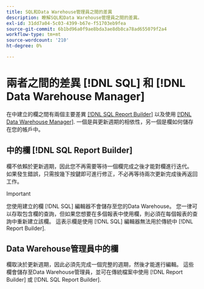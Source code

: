 ```yaml
---
title: SQL和Data Warehouse管理員之間的差異
description: 瞭解SQL和Data Warehouse管理員之間的差異。
exl-id: 31dd7a04-5c03-4399-b67e-f51703eb9fea
source-git-commit: 6b1bd96a0f9ae8bda3ae8db8ca78ad655079f2a4
workflow-type: tm+mt
source-wordcount: '210'
ht-degree: 0%

---
```


# 兩者之間的差異 [!DNL SQL] 和 [!DNL Data Warehouse Manager]

在中建立的欄之間有兩個主要差異 [[!DNL SQL Report Builder]](../dev-reports/sql-rpt-bldr.md) 以及使用 [[!DNL Data Warehouse Manager]](../data-warehouse-mgr/creating-calculated-columns.md). 一個是與更新週期的相依性，另一個是欄如何儲存在您的帳戶中。

## 中的欄 [!DNL SQL Report Builder]

欄不依賴於更新週期，因此您不再需要等待一個欄完成之後才能對欄進行迭代。 如果發生錯誤，只需按幾下按鍵即可進行修正，不必再等待兩次更新完成後再返回工作。

>[!IMPORTANT]
>
>您使用建立的欄 [!DNL SQL] 編輯器不會儲存至您的Data Warehouse。 您一律可以存取包含欄的查詢，但如果您想要在多個報表中使用欄，則必須在每個報表的查詢中重新建立該欄。 這表示欄是使用 [!DNL SQL] 編輯器無法用於傳統中 [!DNL Report Builder].

## Data Warehouse管理員中的欄

欄取決於更新週期，因此必須先完成一個完整的週期，然後才能進行編輯。 這些欄會儲存至Data Warehouse管理員，並可在傳統檔案中使用 [!DNL Report Builder] 或 [!DNL SQL Report Builder].

